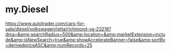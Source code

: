# my.Diesel
https://www.autotrader.com/cars-for-sale/diesel/volkswagen/jetta/richmond-va-23218?dma=&amp;searchRadius=500&amp;location=&amp;marketExtension=include&amp;isNewSearch=true&amp;showAccelerateBanner=false&amp;sortBy=derivedpriceASC&amp;numRecords=25

